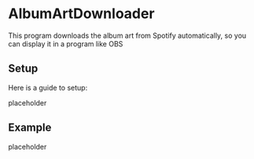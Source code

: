 # AlbumArtDownloader

This program downloads the album art from Spotify automatically, so you can display it in a program like OBS

## Setup
Here is a guide to setup:

placeholder 


## Example

placeholder